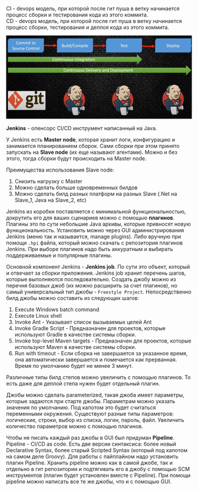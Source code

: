 CI - devops модель, при которой после гит пуша в ветку начинается процесс сборки и тестирования кода из этого коммита.  
CD - devops модель, при которой после гит пуша в ветку начинается процесс сборки, тестирования и деплоя кода из этого
коммита.

![img.png](../../../img/jenkins/cd_cd_example.png)

**Jenkins** - опенсорс CI/CD инструмент написанный на Java.

У Jenkins есть **Master node**, которая хранит логи, конфигурацию и занимается планированием сборок. Сами сборки при
этом принято запускать на **Slave node** (их еще называют агентами). Можно и без этого, тогда сборки будут происходить
на Master node.

Преимущества использования Slave node:
1) Снизить нагрузку с Master
2) Можно сделать больше одновременных билдов
3) Можно сделать билд разных платформ на разных Slave (.Net на Slave_1, Java на Slave_2, etc)

Jenkins из коробки поставляется с минимальной функциональностью, докрутить его для ваших сценариев можно с помощью
**плагинов**. Плагины это по сути небольшие Java архивы, которые привносят новую функциональность. Установить можно
через GUI администрирования Jenkins (меню так и называется, manage plugins). Либо вручную при помощи `.hpi` файла,
который можно скачать с репозитория плагинов Jenkins. При выборе плагинов надо быть аккуратным и выбирать
поддерживаемые и популярные плагины.

Основной компонент Jenkins - **Jenkins job**. По сути это объект, который и отвечает за сборки приложения. Jenkins job
хранит перечень шагов, которые выполняются последовательно. Создать джобу можно из перечня базовых джоб (их можно
расширить за счет плагинов), но самый универсальный тип джобы - `Freestyle Project`. Непосредственно билд джобы
можно составить из следующих шагов:
1) Execute Windows batch command
2) Execute Linux shell
3) Invoke Ant - Указывает список вызываемых целей Ant
4) Invoke Gradle Script - Предназначен для проектов, которые используют Gradle в качестве системы сборки.
5) Invoke top-level Maven targets - Предназначен для проектов, которые используют Maven в качестве системы сборки.
6) Run with timeout - Если сборка не завершается за указанное время, она автоматически завершается и помечается как прерванная.
   Время по умолчанию будет не менее 3 минут.

Различные типы билд степов можно увеличить с помощью плагинов. То есть даже для деплой степа нужен будет отдельный
плагин.

Джобы можно сделать parameterized, такая джоба имеет параметры, которые задаются при старте джобы. Параметрам можно
указать значения по умолчанию. Под капотом это будет считаться переменными окружения. Существуют разные типы параметров:
логические, строки, выбор из списка, логин, пароль, файл. Увеличить количество параметров можно с помощью плагинов.

Чтобы не писать каждый раз джобы в GUI был придуман **Pipeline**. Pipeline - CI/CD as code. Есть две версии синтаксиса:
более новый Declarative Syntax, более старый Scripted Syntax (который под капотом на самом деле Groovy). Для работы
с пайплайном надо установить плагин Pipeline. Хранить pipeline можно как в самой джобе, так и отдельно в гит репозитории
и подтягивать его в джобу с помощью SCM инструментов (плагин будет установлен вместе с Pipeline). При помощи
pipeline можно написать все те же джобы, что и с помощью GUI.